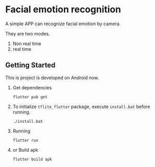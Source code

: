 # Facial emotion recognition

A simple APP can recognize facial emotion by camera.

They are two modes.

1. Non real time
2. real time



## Getting Started

This is project is developed on Android now.

1. Get dependencies

   ```shell
   flutter pub get
   ```

   

2. To initialize `tflite_flutter` package, execute `install.bat` before running.

   ```shell
   ./install.bat
   ```

3. Running

   ```shell
   flutter run
   ```

4. or Build apk

   ```shell
   flutter build apk
   ```

   

